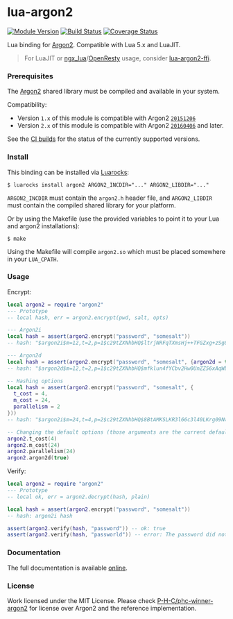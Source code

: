 # lua-argon2
[![Module Version][badge-version-image]][luarocks-argon2]
[![Build Status][badge-travis-image]][badge-travis-url]
[![Coverage Status][badge-coveralls-image]][badge-coveralls-url]

Lua binding for [Argon2]. Compatible with Lua 5.x and LuaJIT.

> For LuaJIT or [ngx_lua]/[OpenResty] usage, consider
> [lua-argon2-ffi](https://github.com/thibaultCha/lua-argon2-ffi).

### Prerequisites

The [Argon2] shared library must be compiled and available in your system.

Compatibility:
- Version `1.x` of this module is compatible with Argon2
  [`20151206`](https://github.com/P-H-C/phc-winner-argon2/releases/tag/20151206)
- Version `2.x` of this module is compatible with Argon2
  [`20160406`](https://github.com/P-H-C/phc-winner-argon2/releases/tag/20160406)
  and later.

See the [CI builds][badge-coveralls-url] for the status of the currently
supported versions.

### Install

This binding can be installed via [Luarocks](https://luarocks.org):

```
$ luarocks install argon2 ARGON2_INCDIR="..." ARGON2_LIBDIR="..."
```

`ARGON2_INCDIR` must contain the `argon2.h` header file, and `ARGON2_LIBDIR`
must contain the compiled shared library for your platform.

Or by using the Makefile (use the provided variables to point it to your Lua
and argon2 installations):

```
$ make
```

Using the Makefile will compile `argon2.so` which must be placed somewhere in
your `LUA_CPATH`.

### Usage

Encrypt:

```lua
local argon2 = require "argon2"
--- Prototype
-- local hash, err = argon2.encrypt(pwd, salt, opts)

--- Argon2i
local hash = assert(argon2.encrypt("password", "somesalt"))
-- hash: "$argon2i$m=12,t=2,p=1$c29tZXNhbHQ$ltrjNRFqTXmsHj++TFGZxg+zSg8hSrrSJiViCRns1HM"

--- Argon2d
local hash = assert(argon2.encrypt("password", "somesalt", {argon2d = true}))
-- hash: "$argon2d$m=12,t=2,p=1$c29tZXNhbHQ$mfklun4fYCbv2Hw0UnZZ56xAqWbjD+XRMSN9h6SfLe4"

-- Hashing options
local hash = assert(argon2.encrypt("password", "somesalt", {
  t_cost = 4,
  m_cost = 24,
  parallelism = 2
}))
-- hash: "$argon2i$m=24,t=4,p=2$c29tZXNhbHQ$8BtAMKSLKR3l66c3l40LKrg09NwLD7hJYfSqoLQyKEE"

-- Changing the default options (those arguments are the current defaults)
argon2.t_cost(4)
argon2.m_cost(24)
argon2.parallelism(24)
argon2.argon2d(true)
```

Verify:

```lua
local argon2 = require "argon2"
--- Prototype
-- local ok, err = argon2.decrypt(hash, plain)

local hash = assert(argon2.encrypt("password", "somesalt"))
-- hash: argon2i hash

assert(argon2.verify(hash, "password")) -- ok: true
assert(argon2.verify(hash, "passworld")) -- error: The password did not match
```

### Documentation

The full documentation is available
[online](http://thibaultcha.github.io/lua-argon2/).

### License

Work licensed under the MIT License. Please check
[P-H-C/phc-winner-argon2][Argon2] for license over Argon2 and the reference
implementation.

[Argon2]: https://github.com/P-H-C/phc-winner-argon2
[luarocks-argon2]: http://luarocks.org/modules/thibaultcha/argon2

[ngx_lua]: https://github.com/openresty/lua-nginx-module
[OpenResty]: https://openresty.org

[badge-travis-url]: https://travis-ci.org/thibaultcha/lua-argon2
[badge-travis-image]: https://travis-ci.org/thibaultcha/lua-argon2.svg?branch=master
[badge-version-image]: https://img.shields.io/badge/version-2.0.0-blue.svg?style=flat
[badge-coveralls-url]: https://coveralls.io/github/thibaultcha/lua-argon2?branch=master
[badge-coveralls-image]: https://coveralls.io/repos/github/thibaultcha/lua-argon2/badge.svg?branch=master

